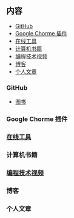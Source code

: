 

## 内容

- [GitHub]()
- [Google Chorme 插件]()
- [在线工具](https://github.com/GenuineXiaofuzi/JavaSharing/blob/master/README.md#%E5%9C%A8%E7%BA%BF%E5%B7%A5%E5%85%B7)
- [计算机书籍]()
- [编程技术视频](https://github.com/GenuineXiaofuzi/JavaSharing/blob/master/README.md#%E7%BC%96%E7%A8%8B%E6%8A%80%E6%9C%AF%E8%A7%86%E9%A2%91)
- [博客]()
- [个人文章]()

### GitHub

- [图书]()

### Google Chorme 插件 

###  [在线工具](https://github.com/GenuineXiaofuzi/JavaSharing/blob/master/%E5%9C%A8%E7%BA%BF%E5%B7%A5%E5%85%B7/%E5%9C%A8%E7%BA%BF%E5%B7%A5%E5%85%B7.md)

### 计算机书籍

### [编程技术视频](https://github.com/GenuineXiaofuzi/JavaSharing/blob/master/%E7%BC%96%E7%A8%8B%E6%8A%80%E6%9C%AF%E8%A7%86%E9%A2%91/%E7%BC%96%E7%A8%8B%E6%8A%80%E6%9C%AF%E8%A7%86%E9%A2%91.md)

### 博客

### 个人文章



